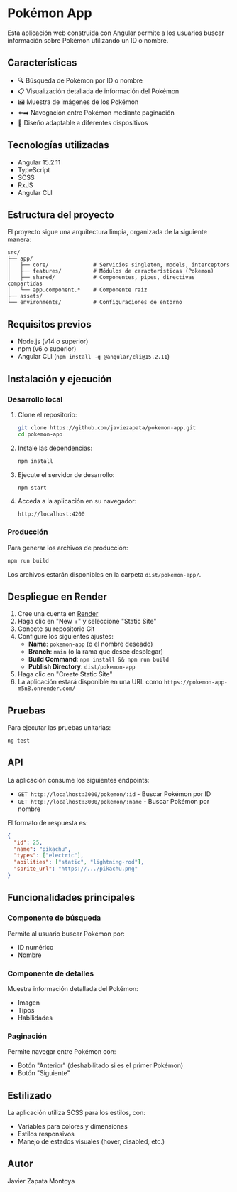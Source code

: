 # Pokémon App

Esta aplicación web construida con Angular permite a los usuarios buscar información sobre Pokémon utilizando un ID o nombre.

## Características

- 🔍 Búsqueda de Pokémon por ID o nombre
- 📋 Visualización detallada de información del Pokémon
- 🖼️ Muestra de imágenes de los Pokémon
- ⬅️➡️ Navegación entre Pokémon mediante paginación
- 📱 Diseño adaptable a diferentes dispositivos

## Tecnologías utilizadas

- Angular 15.2.11
- TypeScript
- SCSS
- RxJS
- Angular CLI

## Estructura del proyecto

El proyecto sigue una arquitectura limpia, organizada de la siguiente manera:

```
src/
├── app/
│   ├── core/              # Servicios singleton, models, interceptors
│   ├── features/          # Módulos de características (Pokemon)
│   ├── shared/            # Componentes, pipes, directivas compartidas
│   └── app.component.*    # Componente raíz
├── assets/
└── environments/          # Configuraciones de entorno
```

## Requisitos previos

- Node.js (v14 o superior)
- npm (v6 o superior)
- Angular CLI (`npm install -g @angular/cli@15.2.11`)

## Instalación y ejecución

### Desarrollo local

1. Clone el repositorio:
   ```bash
   git clone https://github.com/javiezapata/pokemon-app.git
   cd pokemon-app
   ```

2. Instale las dependencias:
   ```bash
   npm install
   ```

3. Ejecute el servidor de desarrollo:
   ```bash
   npm start
   ```

4. Acceda a la aplicación en su navegador:
   ```
   http://localhost:4200
   ```

### Producción

Para generar los archivos de producción:

```bash
npm run build
```

Los archivos estarán disponibles en la carpeta `dist/pokemon-app/`.

## Despliegue en Render

1. Cree una cuenta en [Render](https://render.com/)
2. Haga clic en "New +" y seleccione "Static Site"
3. Conecte su repositorio Git
4. Configure los siguientes ajustes:
   - **Name**: `pokemon-app` (o el nombre deseado)
   - **Branch**: `main` (o la rama que desee desplegar)
   - **Build Command**: `npm install && npm run build`
   - **Publish Directory**: `dist/pokemon-app`
5. Haga clic en "Create Static Site"
6. La aplicación estará disponible en una URL como `https://pokemon-app-m5n8.onrender.com/`

## Pruebas

Para ejecutar las pruebas unitarias:

```bash
ng test
```

## API

La aplicación consume los siguientes endpoints:

- `GET http://localhost:3000/pokemon/:id` - Buscar Pokémon por ID
- `GET http://localhost:3000/pokemon/:name` - Buscar Pokémon por nombre

El formato de respuesta es:

```json
{
  "id": 25,
  "name": "pikachu",
  "types": ["electric"],
  "abilities": ["static", "lightning-rod"],
  "sprite_url": "https://.../pikachu.png"
}
```

## Funcionalidades principales

### Componente de búsqueda

Permite al usuario buscar Pokémon por:
- ID numérico
- Nombre

### Componente de detalles

Muestra información detallada del Pokémon:
- Imagen
- Tipos
- Habilidades

### Paginación

Permite navegar entre Pokémon con:
- Botón "Anterior" (deshabilitado si es el primer Pokémon)
- Botón "Siguiente"

## Estilizado

La aplicación utiliza SCSS para los estilos, con:
- Variables para colores y dimensiones
- Estilos responsivos
- Manejo de estados visuales (hover, disabled, etc.)

## Autor

Javier Zapata Montoya
